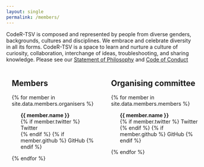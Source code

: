 ```yaml
---
layout: single
permalink: /members/
---
```


<style>
.container{width: 100%;padding-right:15px;padding-left:15px;margin-right:auto;margin-left:auto}
@media (min-width:576px){
.col-sm{position:relative;width:100%;min-height:1px;padding-right:15px;padding-left:15px;-ms-flex-preferred-size:0;flex-basis:0;-webkit-box-flex:1;-ms-flex-positive:1;flex-grow:1;max-width:100%}}
.row{display:-webkit-box;display:-ms-flexbox;display:flex;-ms-flex-wrap:wrap;flex-wrap:wrap;margin-right:-15px;margin-left:-15px}

</style>

CodeR-TSV is composed and represented by people from diverse genders, backgrounds, cultures and disciplines. We embrace and celebrate diversity in all its forms. CodeR-TSV is a space to learn and nurture a culture of curiosity, collaboration, interchange of ideas, troubleshooting, and sharing knowledge. Please see our [Statement of Philosophy](https://github.com/codertsv/GroupPolicies/blob/master/code-of-conduct.md) and [Code of Conduct](https://github.com/codertsv/GroupPolicies/blob/master/code-of-conduct.md)

<div class="container">
<div class="row">
<div class="col-sm">
<h2>Members</h2>


{% for member in site.data.members.organisers %}

<ul class="social-icons" style="list-style: none;">
    <li>
        <b>{{ member.name }}</b>
    </li>
    {% if member.twitter %}
    <li>
    <a style="text-decoration:none" href="https://twitter.com/{{ member.twitter }}" rel="nofollow noopener noreferrer">
        <i class="fab fa-fw fa-twitter-square" aria-hidden="true"></i><span class="label">Twitter</span>
    </a>
    </li>
    {% endif %}
    {% if member.github %}
    <a style="text-decoration:none" href="https://github.com/{{ member.github }}" rel="nofollow noopener noreferrer">
        <i class="fab fa-fw fa-github" aria-hidden="true"></i>
        <span class="label">GitHub</span>
    </a>
    </li>
    {% endif %}
</ul>
{% endfor %}

</div>

  
<div class="col-sm">
<h2>Organising committee</h2>


{% for member in site.data.members.members %}
<ul class="social-icons" style="list-style: none;">
    <li>
        <b>{{ member.name }}</b>
    </li>
    {% if member.twitter %}
    <a style="text-decoration:none" href="https://twitter.com/{{ member.twitter }}" rel="nofollow noopener noreferrer">
        <i class="fab fa-fw fa-twitter-square" aria-hidden="true"></i><span class="label">Twitter</span>
    </a>
    {% endif %}
    {% if member.github %}
    <a style="text-decoration:none" href="https://github.com/{{ member.github }}" rel="nofollow noopener noreferrer">
        <i class="fab fa-fw fa-github" aria-hidden="true"></i>
        <span class="label">GitHub</span>
    </a>
    {% endif %}
</ul>
{% endfor %}
</div>
</div>
</div>
